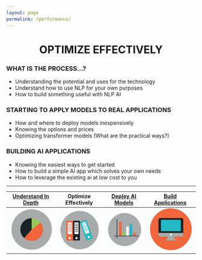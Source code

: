 ```yaml
---
layout: page
permalink: /performance/
---
```

<h1 style="text-align: center;"><strong>OPTIMIZE EFFECTIVELY</strong></h1>

### **WHAT IS THE PROCESS…?**
* Understanding the potential and uses for the technology
* Understand how to use NLP for your own purposes
* How to build something useful with NLP AI

### **STARTING TO APPLY MODELS TO REAL APPLICATIONS**
* How and where to deploy models inexpensively
* Knowing the options and prices
* Optimizing transformer models (What are the practical ways?)

### **BUILDING AI APPLICATIONS**
* Knowing the easiest ways to get started
* How to build a simple AI app which solves your own needs
* How to leverage the existing ai at low cost to you

<hr style="height:1px;border:none;color:#333;background-color:#333;" />

| <strong>[Understand In Depth](understand)</strong>|<strong>Optimize Effectively</strong>|<strong>[Deploy AI Models](deploy)</strong>|<strong>[Build Applications](appdev)</strong>|
| :-: | :-: | :-: | :-: | 
| ![Google pic1](https://github.com/ActionPace/awslambda-huggingface-optimization-project/raw/master/images/Icon4.png)|![Google pic1](https://github.com/ActionPace/awslambda-huggingface-optimization-project/raw/master/images/Icon3.png)|![Google pic1](https://github.com/ActionPace/awslambda-huggingface-optimization-project/raw/master/images/Icon2.png)|![Google pic1](https://github.com/ActionPace/awslambda-huggingface-optimization-project/raw/master/images/icon1.png)|
